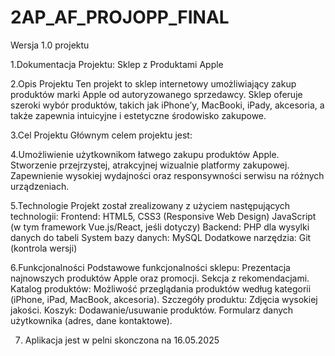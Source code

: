 # 2AP_AF_PROJOPP_FINAL
Wersja 1.0 projektu

1.Dokumentacja Projektu: Sklep z Produktami Apple

2.Opis Projektu Ten projekt to sklep internetowy umożliwiający zakup produktów marki Apple od autoryzowanego sprzedawcy. Sklep oferuje szeroki wybór produktów, takich jak iPhone’y, MacBooki, iPady, akcesoria, a także zapewnia intuicyjne i estetyczne środowisko zakupowe.

3.Cel Projektu Głównym celem projektu jest:

4.Umożliwienie użytkownikom łatwego zakupu produktów Apple. Stworzenie przejrzystej, atrakcyjnej wizualnie platformy zakupowej. Zapewnienie wysokiej wydajności oraz responsywności serwisu na różnych urządzeniach.

5.Technologie Projekt został zrealizowany z użyciem następujących technologii: Frontend: HTML5, CSS3 (Responsive Web Design) JavaScript (w tym framework Vue.js/React, jeśli dotyczy) Backend: PHP dla wysylki danych do tabeli System bazy danych: MySQL Dodatkowe narzędzia: Git (kontrola wersji)

6.Funkcjonalności Podstawowe funkcjonalności sklepu: Prezentacja najnowszych produktów Apple oraz promocji. Sekcja z rekomendacjami. Katalog produktów: Możliwość przeglądania produktów według kategorii (iPhone, iPad, MacBook, akcesoria). Szczegóły produktu: Zdjęcia wysokiej jakości. Koszyk: Dodawanie/usuwanie produktów. Formularz danych użytkownika (adres, dane kontaktowe).

7. Aplikacja jest w pelni skonczona na 16.05.2025
